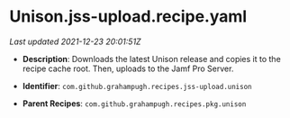 # Unison.jss-upload.recipe.yaml

_Last updated 2021-12-23 20:01:51Z_

- **Description**: Downloads the latest Unison release and copies it to the recipe cache root. Then, uploads to the Jamf Pro Server.

- **Identifier**: `com.github.grahampugh.recipes.jss-upload.unison`

- **Parent Recipes**: `com.github.grahampugh.recipes.pkg.unison`
